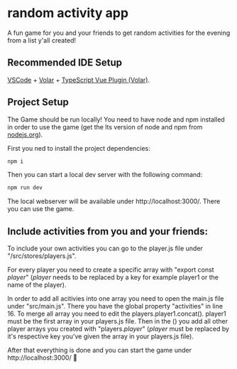 # random activity app

A fun game for you and your friends to get random activities for the evening from a list y'all created!

## Recommended IDE Setup

[VSCode](https://code.visualstudio.com/) + [Volar](https://marketplace.visualstudio.com/items?itemName=johnsoncodehk.volar) + [TypeScript Vue Plugin (Volar)](https://marketplace.visualstudio.com/items?itemName=johnsoncodehk.vscode-typescript-vue-plugin).

## Project Setup
The Game should be run locally! You need to have node and npm installed in order to use the game (get the lts version of node and npm from [nodejs.org](https://nodejs.org/en/)).

First you ned to install the project dependencies:

```sh
npm i
```

Then you can start a local dev server with the following command:

```sh
npm run dev
```

The local webserver will be available under http://localhost:3000/. There you can use the game.

## Include activities from you and your friends:
To include your own activities you can go to the player.js file under "/src/stores/players.js".

For every player you need to create a specific array with "export const _player_" (_player_ needs to be replaced by a key for example player1 or the name of the player).

In order to add all acitivies into one array you need to open the main.js file under "src/main.js". There you have the global property "activities" in line 16. To merge all array you need to edit the players.player1.concat(). player1 must be the first array in your players.js file. Then in the () you add all other player arrays you created with "players._player_" (_player_ must be replaced by it's respective key you've given the array in your players.js file).

After that everything is done and you can start the game under http://localhost:3000/ &#128578;
